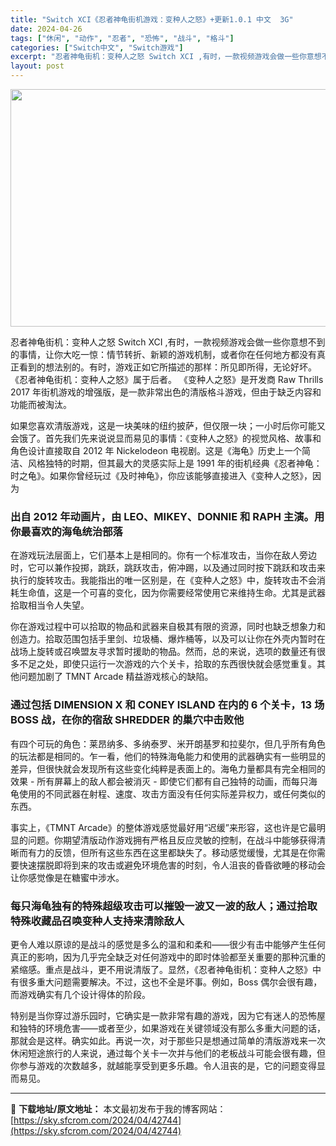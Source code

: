 ```yaml
---
title: "Switch XCI《忍者神龟街机游戏：变种人之怒》+更新1.0.1 中文  3G"
date: 2024-04-26
tags: ["休闲", "动作", "忍者", "恐怖", "战斗", "格斗"]
categories: ["Switch中文", "Switch游戏"]
excerpt: "忍者神龟街机：变种人之怒 Switch XCI ,有时，一款视频游戏会做一些你意想不到的事情，让你大吃一惊：情节转折、新颖的游戏机制，或者你在任何地方都没有真正看到的想法别的。有时，游戏正如它所描述的那样：所见即所得，无论好坏。 《忍者神龟街机：变种人之怒》属于后者。 《变种人之怒》是开发商 Raw&hellip;"
layout: post
---
```


<img class="size-full wp-image-42457 aligncenter" src="https://sky.sfcrom.com/wp-content/uploads/2024/04/20240425133248-47898.jpeg" alt="" width="1200" height="380" />

忍者神龟街机：变种人之怒 Switch XCI ,有时，一款视频游戏会做一些你意想不到的事情，让你大吃一惊：情节转折、新颖的游戏机制，或者你在任何地方都没有真正看到的想法别的。有时，游戏正如它所描述的那样：所见即所得，无论好坏。 《忍者神龟街机：变种人之怒》属于后者。 《变种人之怒》是开发商 Raw Thrills 2017 年街机游戏的增强版，是一款非常出色的清版格斗游戏，但由于缺乏内容和功能而被淘汰。

<span>如果您喜欢清版游戏，这是一块美味的纽约披萨，但仅限一块；一小时后你可能又会饿了。首先我们先来说说显而易见的事情：《变种人之怒》的视觉风格、故事和角色设计直接取自 2012 年 Nickelodeon 电视剧。这是《海龟》历史上一个简洁、风格独特的时期，但其最大的灵感实际上是 1991 年的街机经典《忍者神龟：时之龟》。如果你曾经玩过《及时神龟》，你应该能够直接进入《变种人之怒》，因为</span>
<h3><span>出自 2012 年动画片，由 LEO、MIKEY、DONNIE 和 RAPH 主演。用你最喜欢的海龟统治部落</span></h3>
<span>在游戏玩法层面上，它们基本上是相同的。你有一个标准攻击，当你在敌人旁边时，它可以兼作投掷，跳跃，跳跃攻击，俯冲踢，以及通过同时按下跳跃和攻击来执行的旋转攻击。我能指出的唯一区别是，在《变种人之怒》中，旋转攻击不会消耗生命值，这是一个可喜的变化，因为你需要经常使用它来维持生命。尤其是武器拾取相当令人失望。</span>

<span>你在游戏过程中可以拾取的物品和武器来自极其有限的资源，同时也缺乏想象力和创造力。拾取范围包括手里剑、垃圾桶、爆炸桶等，以及可以让你在外壳内暂时在战场上旋转或召唤盟友寻求暂时援助的物品。然而，总的来说，选项的数量还有很多不足之处，即使只运行一次游戏的六个关卡，拾取的东西很快就会感觉重复。其他问题加剧了 TMNT Arcade 精益游戏核心的缺陷。</span>
<h3><span>通过包括 DIMENSION X 和 CONEY ISLAND 在内的 6 个关卡，13 场 BOSS 战，在你的宿敌 SHREDDER 的巢穴中击败他</span></h3>
<span>有四个可玩的角色：莱昂纳多、多纳泰罗、米开朗基罗和拉斐尔，但几乎所有角色的玩法都是相同的。乍一看，他们的特殊海龟能力和使用的武器确实有一些明显的差异，但很快就会发现所有这些变化纯粹是表面上的。海龟力量都具有完全相同的效果 - 所有屏幕上的敌人都会被消灭 - 即使它们都有自己独特的动画，而每只海龟使用的不同武器在射程、速度、攻击方面没有任何实际差异权力，或任何类似的东西。</span>

<span>事实上，《TMNT Arcade》的整体游戏感觉最好用“迟缓”来形容，这也许是它最明显的问题。你期望清版动作游戏拥有严格且反应灵敏的控制，在战斗中能够获得清晰而有力的反馈，但所有这些东西在这里都缺失了。移动感觉缓慢，尤其是在你需要快速摆脱即将到来的攻击或避免环境危害的时刻，令人沮丧的昏昏欲睡的移动会让你感觉像是在糖蜜中涉水。</span>
<h3><span>每只海龟独有的特殊超级攻击可以摧毁一波又一波的敌人；通过拾取特殊收藏品召唤变种人支持来清除敌人</span></h3>
<span>更令人难以原谅的是战斗的感觉是多么的温和和柔和——很少有击中能够产生任何真正的影响，因为几乎完全缺乏对任何游戏中的即时体验都至关重要的那种沉重的紧缩感。重点是战斗，更不用说清版了。显然，《忍者神龟街机：变种人之怒》中有很多重大问题需要解决。不过，这也不全是坏事。例如，Boss 偶尔会很有趣，而游戏确实有几个设计得体的阶段。</span>

特别是当你穿过游乐园时，它确实是一款非常有趣的游戏，因为它有迷人的恐怖屋和独特的环境危害——或者至少，如果游戏在关键领域没有那么多重大问题的话，那就会是这样。确实如此。再说一次，对于那些只是想通过简单的清版游戏来一次休闲短途旅行的人来说，通过每个关卡一次并与他们的老板战斗可能会很有趣，但你参与游戏的次数越多，就越能享受到更多乐趣。令人沮丧的是，它的问题变得显而易见。

---
📖 **下载地址/原文地址：** 本文最初发布于我的博客网站：[https://sky.sfcrom.com/2024/04/42744](https://sky.sfcrom.com/2024/04/42744)

